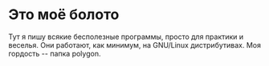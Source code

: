 # Это моё болото

Тут я пишу всякие бесполезные программы, просто для практики и веселья. Они 
работают, как минимум, на GNU/Linux дистрибутивах. Моя гордость -- папка 
polygon.
